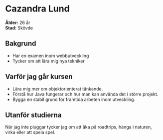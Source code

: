 # Cazandra Lund
**Ålder:** 26 år  
**Stad:** Skövde

## Bakgrund
- Har en examen inom webbutveckling
- Tycker om att lära mig nya tekniker

## Varför jag går kursen
- Lära mig mer om objektorienterat tänkande.
- Förstå hur Java fungerar och hur man kan använda det i större projekt.
- Bygga en stabil grund för framtida arbeten inom utveckling.

## Utanför studierna
När jag inte pluggar tycker jag om att åka på roadtrips, hänga i naturen, virka eller att spela spel.
